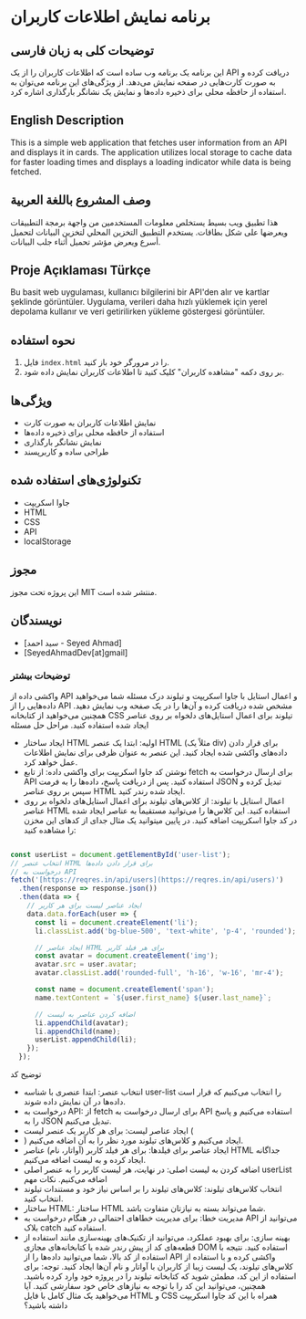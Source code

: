 # برنامه نمایش اطلاعات کاربران

## توضیحات کلی به زبان فارسی
این برنامه یک برنامه وب ساده است که اطلاعات کاربران را از یک API دریافت کرده و به صورت کارت‌هایی در صفحه نمایش می‌دهد. از ویژگی‌های این برنامه می‌توان به استفاده از حافظه محلی برای ذخیره داده‌ها و نمایش یک نشانگر بارگذاری اشاره کرد.

## English Description
This is a simple web application that fetches user information from an API and displays it in cards. The application utilizes local storage to cache data for faster loading times and displays a loading indicator while data is being fetched.

## وصف المشروع باللغة العربية
هذا تطبيق ويب بسيط يستخلص معلومات المستخدمين من واجهة برمجة التطبيقات ويعرضها على شكل بطاقات. يستخدم التطبيق التخزين المحلي لتخزين البيانات لتحميل أسرع ويعرض مؤشر تحميل أثناء جلب البيانات.

## Proje Açıklaması Türkçe
Bu basit web uygulaması, kullanıcı bilgilerini bir API'den alır ve kartlar şeklinde görüntüler. Uygulama, verileri daha hızlı yüklemek için yerel depolama kullanır ve veri getirilirken yükleme göstergesi görüntüler.

## نحوه استفاده
1. فایل `index.html` را در مرورگر خود باز کنید.
2. بر روی دکمه "مشاهده کاربران" کلیک کنید تا اطلاعات کاربران نمایش داده شود.

## ویژگی‌ها
* نمایش اطلاعات کاربران به صورت کارت
* استفاده از حافظه محلی برای ذخیره داده‌ها
* نمایش نشانگر بارگذاری
* طراحی ساده و کاربرپسند

## تکنولوژی‌های استفاده شده
* جاوا اسکریپت
* HTML
* CSS
* API
* localStorage

## مجوز
این پروژه تحت مجوز MIT منتشر شده است.

## نویسندگان
* [سید احمد - Seyed Ahmad]
* [SeyedAhmadDev[at]gmail]

 ### توضیحات بیشتر

واکشی داده از API و اعمال استایل با جاوا اسکریپت و تیلوند
درک مسئله
شما می‌خواهید داده‌هایی را از API مشخص شده دریافت کرده و آن‌ها را در یک صفحه وب نمایش دهید. همچنین می‌خواهید از کتابخانه CSS تیلوند برای اعمال استایل‌های دلخواه بر روی عناصر ایجاد شده استفاده کنید.
مراحل حل مسئله
 * ایجاد ساختار HTML اولیه:
   ابتدا یک عنصر HTML (مثلاً یک div) برای قرار دادن داده‌های واکشی شده ایجاد کنید. این عنصر به عنوان ظرفی برای نمایش اطلاعات عمل خواهد کرد.
 * نوشتن کد جاوا اسکریپت برای واکشی داده:
   از تابع fetch برای ارسال درخواست به API استفاده کنید. پس از دریافت پاسخ، داده‌ها را به فرمت JSON تبدیل کرده و سپس بر روی عناصر HTML ایجاد شده رندر کنید.
 * اعمال استایل با تیلوند:
   از کلاس‌های تیلوند برای اعمال استایل‌های دلخواه بر روی عناصر HTML استفاده کنید. این کلاس‌ها را می‌توانید مستقیماً به عناصر ایجاد شده در کد جاوا اسکریپت اضافه کنید.
   در پایین میتوانید یک مثال جدای از کدهای این مخزن را مشاهده کنید:
```javascript

const userList = document.getElementById('user-list');
// انتخاب عنصر HTML برای قرار دادن داده‌ها
// درخواست به API
fetch('[https://reqres.in/api/users](https://reqres.in/api/users)')
  .then(response => response.json())
  .then(data => {
    // ایجاد عناصر لیست برای هر کاربر
    data.data.forEach(user => {
      const li = document.createElement('li');
      li.classList.add('bg-blue-500', 'text-white', 'p-4', 'rounded'); // اعمال کلاس‌های تیلوند

      // ایجاد عناصر HTML برای هر فیلد کاربر
      const avatar = document.createElement('img');
      avatar.src = user.avatar;
      avatar.classList.add('rounded-full', 'h-16', 'w-16', 'mr-4');

      const name = document.createElement('span');
      name.textContent = `${user.first_name} ${user.last_name}`;

      // اضافه کردن عناصر به لیست
      li.appendChild(avatar);
      li.appendChild(name);
      userList.appendChild(li);
    });
  });
```
توضیح کد
 * انتخاب عنصر: ابتدا عنصری با شناسه user-list را انتخاب می‌کنیم که قرار است داده‌ها در آن نمایش داده شوند.
 * درخواست به API: از fetch برای ارسال درخواست به API استفاده می‌کنیم و پاسخ را به JSON تبدیل می‌کنیم.
 * ایجاد عناصر لیست: برای هر کاربر یک عنصر لیست (<li>) ایجاد می‌کنیم و کلاس‌های تیلوند مورد نظر را به آن اضافه می‌کنیم.
 * ایجاد عناصر برای فیلدها: برای هر فیلد کاربر (آواتار، نام) عناصر HTML جداگانه ایجاد کرده و به لیست اضافه می‌کنیم.
 * اضافه کردن به لیست اصلی: در نهایت، هر لیست کاربر را به عنصر اصلی userList اضافه می‌کنیم.
نکات مهم
 * انتخاب کلاس‌های تیلوند: کلاس‌های تیلوند را بر اساس نیاز خود و مستندات تیلوند انتخاب کنید.
 * ساختار HTML: ساختار HTML شما می‌تواند بسته به نیازتان متفاوت باشد.
 * مدیریت خطا: برای مدیریت خطاهای احتمالی در هنگام درخواست به API می‌توانید از بلاک catch استفاده کنید.
 * بهینه سازی: برای بهبود عملکرد، می‌توانید از تکنیک‌های بهینه‌سازی مانند استفاده از قطعه‌های کد از پیش رندر شده یا کتابخانه‌های مجازی DOM استفاده کنید.
نتیجه
با استفاده از کد بالا، شما می‌توانید داده‌ها را از API واکشی کرده و با استفاده از کلاس‌های تیلوند، یک لیست زیبا از کاربران با آواتار و نام آن‌ها ایجاد کنید.
توجه: برای استفاده از این کد، مطمئن شوید که کتابخانه تیلوند را در پروژه خود وارد کرده باشید. همچنین، می‌توانید این کد را با توجه به نیازهای خاص خود سفارشی کنید.
آیا می‌خواهید یک مثال کامل با فایل HTML و CSS همراه با این کد جاوا اسکریپت داشته باشید؟
